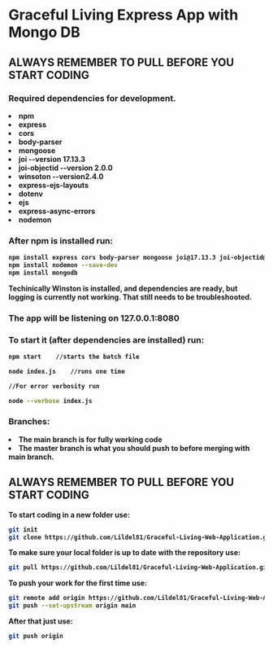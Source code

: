 # <strong>Graceful Living Express App with Mongo DB</strong>


## **ALWAYS REMEMBER TO PULL BEFORE YOU START CODING**
### <strong>Required dependencies for development.<strong>
<li>npm</li>
<li>express</li>
<li>cors</li>
<li>body-parser</li>
<li>mongoose</li>
<li>joi --version 17.13.3</li>
<li>joi-objectid --version 2.0.0</li>
<li>winsoton --version2.4.0</li>
<li>express-ejs-layouts</li>
<li>dotenv</li>
<li>ejs</li>
<li>express-async-errors</li>
<li>nodemon</li>

### <strong>After npm is installed run:</strong>
```bash
npm install express cors body-parser mongoose joi@17.13.3 joi-objectid@2.0.0 winston@3.17.0 express-ejs-layouts dotenv ejs express-async-errors
npm install nodemon --save-dev
npm install mongodb
```
<strong>Techinically</strong> Winston is installed, and dependencies are ready, but logging is currently not working. That still needs to be troubleshooted. 

### The app will be listening on <strong>127.0.0.1:8080</strong>
### <strong>To start it (after dependencies are installed) run:</strong>
```bash
npm start    //starts the batch file

node index.js    //runs one time

//For error verbosity run

node --verbose index.js
```
### <strong> Branches: </strong>
<li>The main branch is for fully working code</li>
<li>The master branch is what you should push to before merging with main branch.</li>

## **ALWAYS REMEMBER TO PULL BEFORE YOU START CODING**
<strong>To start coding in a new folder use: </strong>

```bash
git init
git clone https://github.com/Lildel81/Graceful-Living-Web-Application.git
```
<strong>To make sure your local folder is up to date with the repository use:</strong>
```bash
git pull https://github.com/Lildel81/Graceful-Living-Web-Application.git
```
<strong>To push your work for the first time use:</strong>
```bash
git remote add origin https://github.com/Lildel81/Graceful-Living-Web-Application.git
git push --set-upstream origin main
```
<strong>After that just use:</strong>
```bash
git push origin
```

